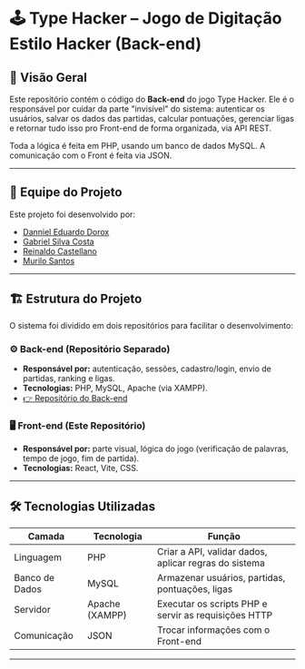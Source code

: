 # 🕹️ Type Hacker – Jogo de Digitação Estilo Hacker (Back-end)

## 🎯 Visão Geral
Este repositório contém o código do **Back-end** do jogo Type Hacker. Ele é o responsável por cuidar da parte "invisível" do sistema: autenticar os usuários, salvar os dados das partidas, calcular pontuações, gerenciar ligas e retornar tudo isso pro Front-end de forma organizada, via API REST.

Toda a lógica é feita em PHP, usando um banco de dados MySQL. A comunicação com o Front é feita via JSON.

---

## 👥 Equipe do Projeto
Este projeto foi desenvolvido por:

- [Danniel Eduardo Dorox](https://github.com/D0ROX)
- [Gabriel Silva Costa](https://github.com/gabrielcosta07)
- [Reinaldo Castellano](https://github.com/CastellPg)
- [Murilo Santos](https://github.com/murilossx)

---

## 🏗️ Estrutura do Projeto

O sistema foi dividido em dois repositórios para facilitar o desenvolvimento:

### ⚙️ Back-end (Repositório Separado)
- **Responsável por:** autenticação, sessões, cadastro/login, envio de partidas, ranking e ligas.
- **Tecnologias:** PHP, MySQL, Apache (via XAMPP).
- [👉 Repositório do Back-end](https://github.com/gabrielcosta07/Trabalho-Web1-Jogo-Back)

### 🖥️ Front-end (Este Repositório)
- **Responsável por:** parte visual, lógica do jogo (verificação de palavras, tempo de jogo, fim de partida).
- **Tecnologias:** React, Vite, CSS.

---

## 🛠️ Tecnologias Utilizadas

| Camada         | Tecnologia        | Função                                                    |
|----------------|-------------------|-----------------------------------------------------------|
| Linguagem      | PHP               | Criar a API, validar dados, aplicar regras do sistema     |
| Banco de Dados | MySQL             | Armazenar usuários, partidas, pontuações, ligas           |
| Servidor       | Apache (XAMPP)    | Executar os scripts PHP e servir as requisições HTTP      |
| Comunicação    | JSON              | Trocar informações com o Front-end                        |

---
